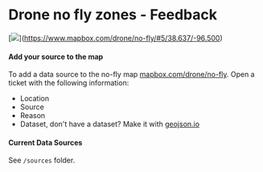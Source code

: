Drone no fly zones - Feedback
=============================

[[![](https://farm3.staticflickr.com/2906/14684350302_942d891606_h.jpg)](https://www.mapbox.com/drone/no-fly/#5/38.637/-96.500)](https://www.mapbox.com/drone/no-fly/#5/38.637/-96.500)

#### Add your source to the map

To add a data source to the no-fly map [mapbox.com/drone/no-fly](https://www.mapbox.com/drone/no-fly/#5/38.637/-96.500). Open a ticket with the following information:

* Location
* Source
* Reason
* Dataset, don't have a dataset? Make it with [geojson.io](http://geojson.io/)

#### Current Data Sources

See `/sources` folder.